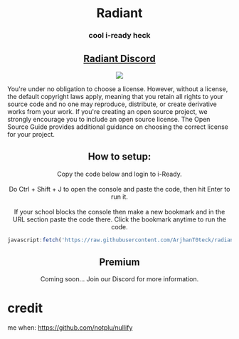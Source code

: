 <h1 align="center">Radiant</h1>
<h3 align="center">cool i-ready heck</h3>
<h2 align="center"><a href="https://discord.gg/iready">Radiant Discord</a></h2>

<p align="center">
<img src="https://res.cloudinary.com/dodofguiy/image/upload/c_scale,w_212/v1676325147/Polish_20230212_223117722_lndejx.png">
</p>
You're under no obligation to choose a license. However, without a license, the default copyright laws apply, meaning that you retain all rights to your source code and no one may reproduce, distribute, or create derivative works from your work. If you're creating an open source project, we strongly encourage you to include an open source license. The Open Source Guide provides additional guidance on choosing the correct license for your project.
<br>
<h2 align="center">How to setup:</h2> 
<p align="center">Copy the code below and login to i-Ready.<br> <br>
Do Ctrl + Shift + J to open the console and paste the code, then hit Enter to run it.<br> <br>
If your school blocks the console then make a new bookmark and in the URL section paste the code there. Click the bookmark anytime to run the code.</p>

```js
javascript:fetch('https://raw.githubusercontent.com/ArjhanT0teck/radiant/main/src/main.js').then(r=>r.text()).then(r=>eval(r))
```

<h2 align="center">Premium</h2>
<p align="center">Coming soon... Join our Discord for more information.</p>

# credit
me when: https://github.com/notplu/nullify
